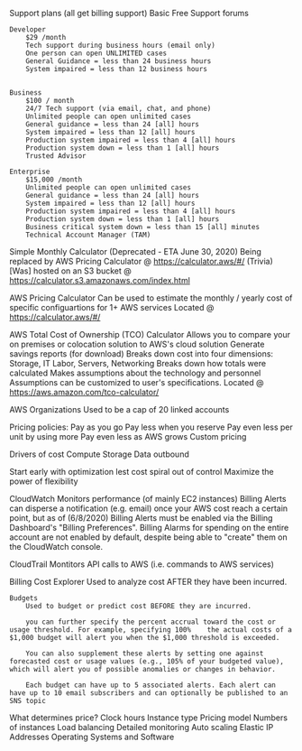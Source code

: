 Support plans (all get billing support)
    Basic
        Free
        Support forums

    Developer
        $29 /month
        Tech support during business hours (email only)
        One person can open UNLIMITED cases
        General Guidance = less than 24 business hours
        System impaired = less than 12 business hours


    Business
        $100 / month
        24/7 Tech support (via email, chat, and phone)
        Unlimited people can open unlimited cases
        General guidance = less than 24 [all] hours
        System impaired = less than 12 [all] hours
        Production system impaired = less than 4 [all] hours
        Production system down = less than 1 [all] hours
        Trusted Advisor

    Enterprise
        $15,000 /month
        Unlimited people can open unlimited cases
        General guidance = less than 24 [all] hours
        System impaired = less than 12 [all] hours
        Production system impaired = less than 4 [all] hours
        Production system down = less than 1 [all] hours
        Business critical system down = less than 15 [all] minutes
        Technical Account Manager (TAM)


Simple Monthly Calculator (Deprecated - ETA June 30, 2020)
    Being replaced by AWS Pricing Calculator @ https://calculator.aws/#/
    (Trivia) [Was] hosted on an S3 bucket @ https://calculator.s3.amazonaws.com/index.html

AWS Pricing Calculator
    Can be used to estimate the monthly / yearly cost of specific configuartions for 1+ AWS services
    Located @ https://calculator.aws/#/

AWS Total Cost of Ownership (TCO) Calculator 
    Allows you to compare your on premises or colocation solution to AWS's cloud solution
    Generate savings reports (for download)
    Breaks down cost into four dimensions: Storage, IT Labor, Servers, Networking
    Breaks down how totals were calculated
    Makes assumptions about the technology and personnel
    Assumptions can be customized to user's specifications.
    Located @ https://aws.amazon.com/tco-calculator/

AWS Organizations
    Used to be a cap of 20 linked accounts


Pricing policies:
	Pay as you go
	Pay less when you reserve
    Pay even less per unit by using more
    Pay even less as AWS grows
    Custom pricing

Drivers of cost
    Compute
    Storage
    Data outbound

Start early with optimization lest cost spiral out of control
Maximize the power of flexibility

CloudWatch
    Monitors performance (of mainly EC2 instances)
    Billing Alerts can disperse a notification (e.g. email) once your AWS cost reach a certain point, but as of
    (6/8/2020) Billing Alerts must be enabled via the Billing Dashboard's "Billing Preferences". Billing Alarms
    for spending on the entire account are not enabled by default, despite being able to "create" them on the
    CloudWatch console.

CloudTrail
    Montitors API calls to AWS (i.e. commands to AWS services)

Billing
    Cost Explorer
        Used to analyze cost AFTER they have been incurred.

    Budgets
        Used to budget or predict cost BEFORE they are incurred.

        you can further specify the percent accrual toward the cost or usage threshold. For example, specifying 100%    the actual costs of a $1,000 budget will alert you when the $1,000 threshold is exceeded.

        You can also supplement these alerts by setting one against forecasted cost or usage values (e.g., 105% of your budgeted value), which will alert you of possible anomalies or changes in behavior.

        Each budget can have up to 5 associated alerts. Each alert can have up to 10 email subscribers and can optionally be published to an SNS topic

    
What determines price?
	Clock hours
    Instance type
    Pricing model
    Numbers of instances
    Load balancing
    Detailed monitoring
    Auto scaling
    Elastic IP Addresses
    Operating Systems and Software